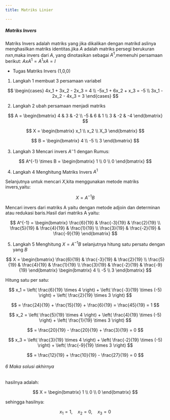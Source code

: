 ```yaml
---
title: Matriks Linier

---
```


##### Matriks Invers
Matriks Invers adalah matriks yang jika dikalikan dengan matrikd aslinya menghasilkan matriks identitas.jika $A$ adalah matriks persegi berukuran $n x n$,maka invers dari $A$, yang dinotasikan sebagai $A^1$,memenuhi persamaan berikut:
$A x A^1=A^1 x A = I$

* Tugas Matriks Invers (1,0,0)
1. Langkah 1 membuat 3 persamaan variabel

$$
\begin{cases}  
4x_1 + 3x_2 - 2x_3 = 4 \\  
-5x_1 + 6x_2 + x_3 = -5 \\  
3x_1 - 2x_2 - 4x_3 = 3  
\end{cases}
$$

2. Langkah 2 ubah persamaan menjadi matriks

$$
A =
\begin{bmatrix}  
4 & 3 & -2 \\  
-5 & 6 & 1 \\  
3 & -2 & -4  
\end{bmatrix}
$$

$$
X =
\begin{bmatrix}  
x_1 \\  
x_2 \\  
X_3  
\end{bmatrix}
$$

$$
B =
\begin{bmatrix}  
4 \\  
-5 \\  
3  
\end{bmatrix}
$$

3. Langkah 3 Mencari invers $A^-1$
dengan Rumus:

$$
A^{-1} \times B =
\begin{bmatrix}
1 \\
0 \\
0
\end{bmatrix}
$$

4. Langkah 4 Menghitung Matriks Invers $A^1$

Selanjutnya untuk mencari $X$,kita menggunakan metode matriks invers,yaitu:

$$
X = A^{-1}B 
$$

Mencari invers dari matriks A yaitu dengan metode adjoin dan determinan atau redukasi baris.Hasil dari matriks A yaitu:

$$
A^{-1} =
\begin{bmatrix}  
\frac{6}{19} & \frac{-3}{19} & \frac{2}{19} \\  
\frac{5}{19} & \frac{4}{19} & \frac{1}{19} \\  
\frac{3}{19} & \frac{-2}{19} & \frac{-9}{19}  
\end{bmatrix}
$$

5. Langkah 5 Menghitung $X = A^{-1}B$
selanjutnya hitung satu persatu dengan yang $B$

$$
X =
\begin{bmatrix}  
\frac{6}{19} & \frac{-3}{19} & \frac{2}{19} \\  
\frac{5}{19} & \frac{4}{19} & \frac{1}{19} \\  
\frac{3}{19} & \frac{-2}{19} & \frac{-9}{19}  
\end{bmatrix}
\begin{bmatrix}  
4 \\  
-5 \\  
3  
\end{bmatrix}
$$

Hitung satu per satu:

$$
x_1 = \left( \frac{6}{19} \times 4 \right) + \left( \frac{-3}{19} \times (-5) \right) + \left( \frac{2}{19} \times 3 \right)
$$

$$
= \frac{24}{19} + \frac{15}{19} + \frac{6}{19} = \frac{45}{19} = 1
$$

$$
x_2 = \left( \frac{5}{19} \times 4 \right) + \left( \frac{4}{19} \times (-5) \right) + \left( \frac{1}{19} \times 3 \right)
$$

$$
= \frac{20}{19} - \frac{20}{19} + \frac{3}{19} = 0
$$

$$
x_3 = \left( \frac{3}{19} \times 4 \right) + \left( \frac{-2}{19} \times (-5) \right) + \left( \frac{-9}{19} \times 3 \right)
$$

$$
= \frac{12}{19} + \frac{10}{19} - \frac{27}{19} = 0
$$

###### 6 Maka solusi akhirnya 
hasilnya adalah:

$$
X =
\begin{bmatrix}  
1 \\  
0 \\  
0  
\end{bmatrix}
$$

sehingga hasilnya:

$$
x_1 = 1, \quad x_2 = 0, \quad x_3 = 0
$$


